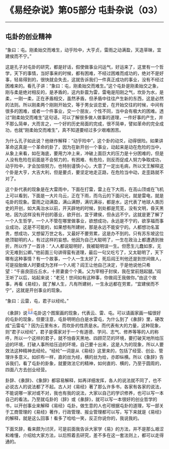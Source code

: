 # 《易经杂说》第05部分 屯卦杂说（03）

------

## 屯卦的创业精神

“象曰：屯。刚柔始交而难生，动乎险中，大亨贞，雷雨之动满盈，天造草昧，宜建侯而不宁。”

这是孔子对屯卦的研究，都是好话，假使做事业问运气，好运来了，这里有一个哲学，天下的事情，当好事来的时候，都有困难，不经过困难而成功的，绝对不是好事，轻易得到的，很快就会失去，这就告诉我们一件真正成功的事业，没有不经过困难来的。看孔子讲：“象曰：屯，刚柔始交而难生。”这个屯卦是刚柔始交之象，刚与柔是绝对相反的，是矛盾的，这内卦震为雷，雷电是阳刚之气，坎卦为水，是柔，一刚一柔，正在矛盾相交，虽然矛盾，但矛盾中往往产生新的东西，这是必然的法则。所以刚柔两个刚刚开始交，等于男女谈恋爱，在开始交往的时候，中间有很多的困难，或者一个件事业，交一个朋友，个性不同，当中会有极大的困难。透过“刚柔始交而难生”这句话，可以了解很多做人做事的道理，一件好事的产生，并不那么简单，大而言之，一个好的历史局面的完成，很不简单，譬如革命的完全成功，也就“刚柔始交而难生”，真不知道要经过多少艰难困苦。

为什么孔子如此说？他继作解释：“动乎险中”，这个卦的动爻，动得很险。如果讲革命这真是一个革命的卦了，因为在新开创一个事业，动起来是动在危险的当中，从象上来看，如在海底，要用力冲上来，冲破上面巨大的压力是十分困难的，但是人没有危险在前面是不会努力的，有困难、有危险，则反而促成人努力争取成功，动乎险中，才会加倍努力，也特别谨慎小心，大意了一定出毛病，所以文王解释这个卦是大亨，大吉大利，但是要贞，要坚定地走正路，在危险当中动，走歪路就不对了。

这个卦代表的现象是在大雷雨中，下面在打雷，雷上在下大雨，在高山顶或在飞机上可以看到，下面是一大片乌云，正在下雨，而乌云的下面闪光，就是雷电，就是屯卦的现象。雷雨之动满盈，满山满野，满坑满谷，都是水，这代表了地球人类历史的开创，如大禹治水以前，开天辟地的时候，到处都是荒芜，没有文明，昏天黑地，因为这样没有开创的基业，欲开创，宜于建侯，但永远不宁。这就是更了解了一个人生哲学，一个人不管在哪里做事业，欲想成功，永远是不宁的，欲享福而事业成功，这是不可能的，如果想有所建树，那是永远不能安宁的。人都想功名富贵，想成功，又想留万世之名，又最好不要劳累，这是办不到的。只有苏东坡这位绝顶聪明的人，有过这样的妄想。他因为自己大聪明了，一生在政治上都遭遇到挫折，所以作了一首诗：“人人都说聪明好，我被聪明误一生。但愿生儿蠢如豕，无灾无难到公卿。”他前面三句讲得蛮有道理，最后一句又吃亏了，又太聪明了，天下哪有这种事情？有一个故事，一个人一生太好了，死后阎王判他还是到世间做人，可是投胎做人时要成为怎样一个人呢？阎王让他自己决定，于是他说他只希望：“千亩良田丘丘水，十房妻妾个个美。父为宰相子封侯，我在堂前翘起腿。”阎王听了以后，站起来说：“老兄！世间如有这种事，你做阎王我做你。”由这个故事，再看《易经》，就了解人生，凡有所建树，一生永远都在劳累，“宜建侯而不宁”，这就是开创事业的现象。

“象曰：云雷，屯，君子以经纶。”

《彖辞》说![img](%E5%B1%AF%E5%8D%A6%E7%9A%84%E5%88%9B%E4%B8%9A%E7%B2%BE%E7%A5%9E/gua3.png)屯卦这个图案画的现象，代表云、雷、屯。可以请画家画一幅很好的屯卦的现象，但要注意，屯卦明明白白是水雷屯，为什么到了《彖辞》里，硬改成“云雷屯”？因为云里有水，而坎卦的性质是水。而代表有大的力量，这种现象，则“君子以经纶”，君子是儒家对于一个有道德、学问、志气、修养等等的人的称呼，所以一个这样的君子，就不怕昏天黑地、四顾茫茫的环境，要打破天地所给压迫的环境，打破人事所给压迫的环境，自己要十出来，这是人为的现象，所以人要效法这种精神去经纶。“经纶”一词是从《易经》这里来的，包括了经营、创业、管理许多意义。如织布一样，直的丝为经，横的丝为给，亦即纵横。所以《象辞》告诉我们，看了屯卦的卦象，就要效法它的精神，如何直的、横的，乃至于圆周的，四面八方去创业经营。

卦辞、《彖辞》、《象辞》都容易解释，如再详细发挥，各人的说法就不同了，也不必说古人的说法都了不起。古人对《易经》著了那么许多书，各家有各家的说法，不能说哪一家对或不对，我也有我的说法，大家以自己的学识修养，也可以写一本自己的看法。乃至就屯卦的（辞》或《彖辞》，就可以写一本很好的创业哲学的书，以开创事业来解释《易经》屯卦。做生意的人也可根据屯卦的道理，写一部关于工商管理的《易经》著作，行政管理、报业管理都可以写，写下来就是《易经》的解释，就是这么回事！看多了哈哈一笑，反正你说你的，我说我的。

下面爻辞，看来颇为讨厌，可是前面我告诉大家学《易》的方法，并不是那么艰涩和难懂，介绍给大家方法，以后照着去研究，差不多在这一套法则上，都可以走得通的。